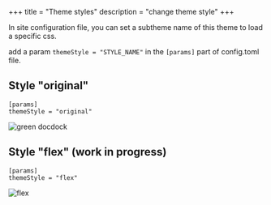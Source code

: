 +++
title = "Theme styles"
description = "change theme style"
+++

In site configuration file, you can set a subtheme name of this theme to load a specific css.

add a param `themeStyle = "STYLE_NAME"` in the `[params]` part of config.toml file.


## Style "original"
```
[params]
themeStyle = "original"
```

![green docdock](/cloud/variant-gray.png)

## Style "flex" (work in progress)
```
[params]
themeStyle = "flex"
```

![flex](/cloud/style-flex.png)